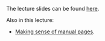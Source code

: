 The lecture slides can be found [here](https://docs.google.com/presentation/d/1B1eVJFmpxGymWIkW1etASjbliriIXYUsTz376DTKOM4/edit?usp=sharing).

Also in this lecture:

  * [Making sense of manual pages](deciphering_manual_pages).

